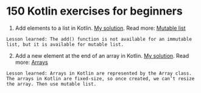# 150 Kotlin exercises for beginners

1. Add elements to a list in Kotlin. [My solution](solutions/mutableLists.kt). Read more: [Mutable list](https://kotlinlang.org/api/latest/jvm/stdlib/kotlin.collections/-mutable-list/)

```
Lesson learned: The add() function is not available for an immutable list, but it is available for mutable list.
```

2. Add a new element at the end of an array in Kotlin. [My solution](solutions/arrays.kt). Read more: [Arrays](https://kotlinlang.org/docs/basic-types.html#arrays)

```
Lesson learned: Arrays in Kotlin are represented by the Array class. The arrays in Kotlin are fixed-size, so once created, we can’t resize the array. Then use mutable list.
```